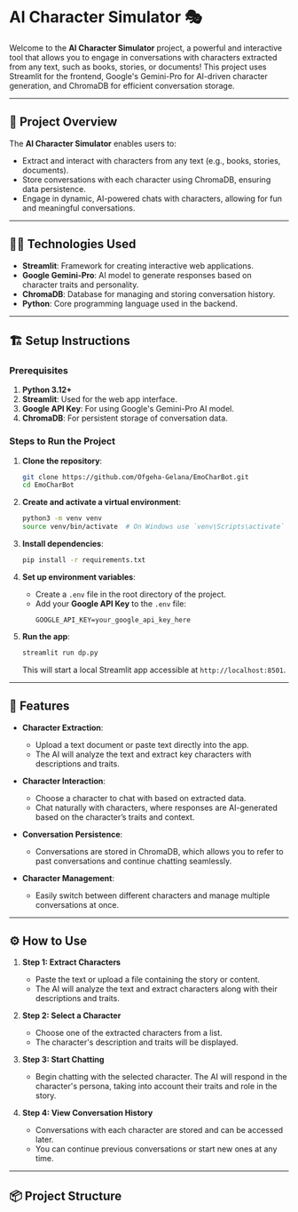 # AI Character Simulator 🎭

Welcome to the **AI Character Simulator** project, a powerful and interactive tool that allows you to engage in conversations with characters extracted from any text, such as books, stories, or documents! This project uses Streamlit for the frontend, Google's Gemini-Pro for AI-driven character generation, and ChromaDB for efficient conversation storage.

---

## 🚀 **Project Overview**

The **AI Character Simulator** enables users to:
- Extract and interact with characters from any text (e.g., books, stories, documents).
- Store conversations with each character using ChromaDB, ensuring data persistence.
- Engage in dynamic, AI-powered chats with characters, allowing for fun and meaningful conversations.
  
---

## 🧑‍💻 **Technologies Used**

- **Streamlit**: Framework for creating interactive web applications.
- **Google Gemini-Pro**: AI model to generate responses based on character traits and personality.
- **ChromaDB**: Database for managing and storing conversation history.
- **Python**: Core programming language used in the backend.

---

## 🏗 **Setup Instructions**

### Prerequisites

1. **Python 3.12+**  
2. **Streamlit**: Used for the web app interface.
3. **Google API Key**: For using Google's Gemini-Pro AI model.
4. **ChromaDB**: For persistent storage of conversation data.

### Steps to Run the Project

1. **Clone the repository**:
    ```bash
    git clone https://github.com/Ofgeha-Gelana/EmoCharBot.git
    cd EmoCharBot
    ```

2. **Create and activate a virtual environment**:
    ```bash
    python3 -m venv venv
    source venv/bin/activate  # On Windows use `venv\Scripts\activate`
    ```

3. **Install dependencies**:
    ```bash
    pip install -r requirements.txt
    ```

4. **Set up environment variables**:
   - Create a `.env` file in the root directory of the project.
   - Add your **Google API Key** to the `.env` file:
     ```
     GOOGLE_API_KEY=your_google_api_key_here
     ```

5. **Run the app**:
    ```bash
    streamlit run dp.py
    ```

    This will start a local Streamlit app accessible at `http://localhost:8501`.

---

## 🌟 **Features**

- **Character Extraction**: 
   - Upload a text document or paste text directly into the app.
   - The AI will analyze the text and extract key characters with descriptions and traits.
   
- **Character Interaction**:
   - Choose a character to chat with based on extracted data.
   - Chat naturally with characters, where responses are AI-generated based on the character’s traits and context.

- **Conversation Persistence**:
   - Conversations are stored in ChromaDB, which allows you to refer to past conversations and continue chatting seamlessly.
   
- **Character Management**:
   - Easily switch between different characters and manage multiple conversations at once.
   
---

## ⚙️ **How to Use**

1. **Step 1: Extract Characters**
    - Paste the text or upload a file containing the story or content.
    - The AI will analyze the text and extract characters along with their descriptions and traits.

2. **Step 2: Select a Character**
    - Choose one of the extracted characters from a list.
    - The character's description and traits will be displayed.

3. **Step 3: Start Chatting**
    - Begin chatting with the selected character. The AI will respond in the character's persona, taking into account their traits and role in the story.
    
4. **Step 4: View Conversation History**
    - Conversations with each character are stored and can be accessed later.
    - You can continue previous conversations or start new ones at any time.

---

## 📦 **Project Structure**

